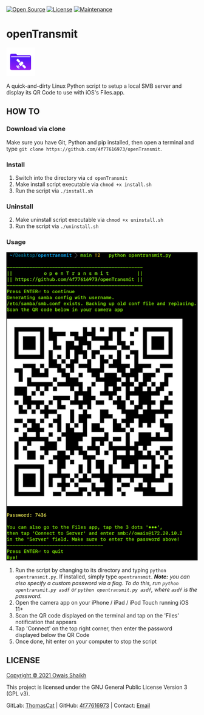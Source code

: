 [![Open Source](https://img.shields.io/badge/Open%20Source-Yes-blue?style=flat&logo=github)](https://opensource.org/)
[![License](https://img.shields.io/badge/License-GPLv3-purple?style=flat&logo=libreoffice)](LICENSE)
[![Maintenance](https://img.shields.io/badge/Maintained-Yes-green.svg?style=flat&logo=symantec)](https://github.com/4f77616973/GetPerms/graphs/commit-activity)
<!--[![Build Status](https://github.com/4f77616973/openTransmit/actions/workflows/main.yml/badge.svg?branch=main)](https://github.com/4f77616973/openTransmit/actions)-->
<!--[![PyPI](https://jitpack.io/v/com.github.4f77616973/GetPerms.svg)](https://jitpack.io/#com.github.4f77616973/GetPerms)-->

# openTransmit

<img src = "openTransmit-icon.png" alt = "openTransmit logo" width = "75dp">

A quick-and-dirty Linux Python script to setup a local SMB server and display its QR Code to use with iOS's Files.app.

## HOW TO

<!--### Via PyPI / pip
Make sure you have Python and pip installed, then open a terminal and type `pip install opentransmit`.-->

### Download via clone

Make sure you have Git, Python and pip installed, then open a terminal and type `git clone https://github.com/4f77616973/openTransmit`.


### Install

1. Switch into the directory via `cd openTransmit` 
2. Make install script executable via `chmod +x install.sh`
3. Run the script via `./install.sh`

### Uninstall

2. Make uninstall script executable via `chmod +x uninstall.sh`
3. Run the script via `./uninstall.sh`

### Usage

<img src = "preview.png" alt = "openTransmit preview">

1. Run the script by changing to its directory and typing `python opentransmit.py`. If installed, simply type `opentransmit`. _**Note:** you can also specify a custom password via a flag. To do this, run `python opentransmit.py asdf` or `python opentransmit.py asdf`, where `asdf` is the password._
2. Open the camera app on your iPhone / iPad / iPod Touch running iOS 11+
3. Scan the QR code displayed on the terminal and tap on the 'Files' notification that appears
4. Tap 'Connect' on the top right corner, then enter the password displayed below the QR Code
5. Once done, hit enter on your computer to stop the script

## LICENSE

[Copyright © 2021 Owais Shaikh](LICENSE)

This project is licensed under the GNU General Public License Version 3 (GPL v3).

GitLab: [ThomasCat](https://gitlab.com/ThomasCat) | GitHub: [4f77616973](https://github.com/4f77616973) | Contact: [Email](mailto://0x4f@tuta.io)